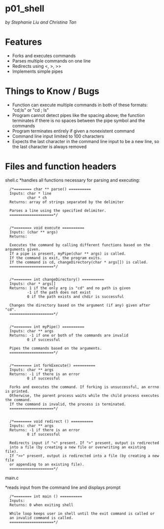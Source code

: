 # p01_shell
*by Stephanie Liu and Christina Tan*

# Features
- Forks and executes commands
- Parses multiple commands on one line
- Redirects using <, >, >>
- Implements simple pipes

# Things to Know / Bugs
- Function can execute multiple commands in both of these formats: "cd;ls" or "cd ; ls"
- Program cannot detect pipes like the spacing above; the function terminates if there is no spaces between the pipe symbol and the commands
- Program terminates entirely if given a nonexistent command
- Command line input limited to 100 characters
- Expects the last character in the command line input to be a new line, so the last character is always removed

# Files and function headers
shell.c
*handles all functions necessary for parsing and executing:

      /*======== char ** parse() ==========
      Inputs: char * line
              char * ch
      Returns: array of strings separated by the delimiter

      Parses a line using the specified delimiter.
      ====================*/


      /*======== void execute ==========
      Inputs: (char ** args)
      Returns:

      Executes the command by calling different functions based on the arguments given.
      If a pipe is present, myPipe(char ** args) is called.
      If the command is exit, the program exits.
      If the command is cd, changeDirectory(char * args[]) is called.
      ====================*/


      /*======== int changeDirectory() ==========
      Inputs: char * args[]
      Returns: 1 if the only arg is "cd" and no path is given
              -1 if the path does not exist
              0 if the path exists and chdir is successful

      Changes the directory based on the argument (if any) given after "cd".
      ====================*/


      /*======== int myPipe() ==========
      Inputs: char ** args
      Returns: -1 if one or both of the commands are invalid
              0 if successful

      Pipes the commands based on the arguments.
      ====================*/


      /*======== int forkExecute() ==========
      Inputs: char ** args
      Returns: -1 if there is an error
              0 if successful

      Forks and executes the command. If forking is unsuccessful, an errno is printed.
      Otherwise, the parent process waits while the child process executes the command.
      If the command is invalid, the process is terminated.
      ====================*/


      /*======== void redirect () ==========
      Inputs: char ** args
      Returns: -1 if there is an error
              0 if successful

      Redirects input if "<" present. If ">" present, output is redirected
      into a file (by creating a new file or overwriting an existing file).
      If ">>" present, output is redirected into a file (by creating a new file
      or appending to an existing file).
      ====================*/


main.c

*reads input from the command line and displays prompt

      /*======== int main () ==========
      Inputs:
      Returns: 0 when exiting shell

      While loop keeps user in shell until the exit command is called or
      an invalid command is called.
      ====================*/
